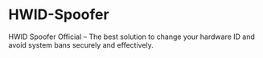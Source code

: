 # HWID-Spoofer
HWID Spoofer Official – The best solution to change your hardware ID and avoid system bans securely and effectively.
